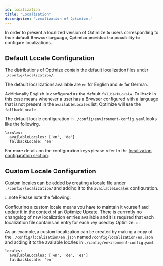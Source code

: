 ```yaml
---
id: localization
title: "Localization"
description: "Localization of Optimize."
---
```


In order to present a localized version of Optimize to users corresponding to their default Browser language, Optimize provides the possibility to configure localizations.

## Default Locale Configuration

The distributions of Optimize contain the default localization files under `./config/localization/`.

The default localizations available are `en` for English and `de` for German.

Additionally English is configured as the default `fallbackLocale`. Fallback in this case means whenever a user has a Browser configured with a language that is not present in the `availableLocales` list, Optimize will use the `fallbackLocale`.

The default locale configuration in `./config/environment-config.yaml` looks like the following.

```
locales:
  availableLocales: ['en', 'de']
  fallbackLocale: 'en'
```

For more details on the configuration keys please refer to the [localization configuration section](../configuration/#localization).

## Custom Locale Configuration

Custom locales can be added by creating a locale file under `./config/localization/` and adding it to the `availableLocales` configuration.

:::note 
Please note the following:

Configuring a custom locale means you have to maintain it yourself and update it in the context of an Optimize Update.
There is currently no changelog of new localization entries available and it is required that each localization file contains an entry for each key used by Optimize.
::: 

As an example, a custom localization can be created by making a copy of the `./config/localization/en.json` named `/config/localization/es.json` and adding it to the available locales in `./config/environment-config.yaml`

```
locales:
  availableLocales: ['en', 'de', 'es']
  fallbackLocale: 'en'
```